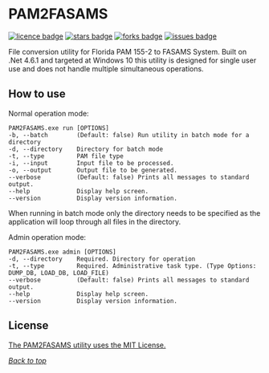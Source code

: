 # PAM2FASAMS
<a name="header1"></a>
[![licence badge]][licence]
[![stars badge]][stars]
[![forks badge]][forks]
[![issues badge]][issues]

File conversion utility for Florida PAM 155-2 to FASAMS System. Built on .Net 4.6.1 and targeted at Windows 10 this utility is designed for single user use and does not handle multiple simultaneous operations.


## How to use
Normal operation mode:
```
PAM2FASAMS.exe run [OPTIONS]
-b, --batch        (Default: false) Run utility in batch mode for a directory
-d, --directory    Directory for batch mode
-t, --type         PAM file type
-i, --input        Input file to be processed.
-o, --output       Output file to be generated.
--verbose          (Default: false) Prints all messages to standard output.
--help             Display help screen.
--version          Display version information.
```
When running in batch mode only the directory needs to be specified as the application will loop through all files in the directory.

Admin operation mode:
```
PAM2FASAMS.exe admin [OPTIONS]
-d, --directory    Required. Directory for operation
-t, --type         Required. Administrative task type. (Type Options: DUMP_DB, LOAD_DB, LOAD_FILE)
--verbose          (Default: false) Prints all messages to standard output.
--help             Display help screen.
--version          Display version information.
```



## License

[The PAM2FASAMS utility uses the MIT License.](LICENSE.md)

[*Back to top*](#header1)

[licence badge]:https://img.shields.io/badge/license-MIT-blue.svg
[stars badge]:https://img.shields.io/github/stars/OmnipotentOwl/PAM2FASAMS.svg
[forks badge]:https://img.shields.io/github/forks/OmnipotentOwl/PAM2FASAMS.svg
[issues badge]:https://img.shields.io/github/issues/OmnipotentOwl/PAM2FASAMS.svg

[licence]:https://github.com/OmnipotentOwl/PAM2FASAMS/blob/master/LICENSE.md
[stars]:https://github.com/OmnipotentOwl/PAM2FASAMS/stargazers
[forks]:https://github.com/OmnipotentOwl/PAM2FASAMS/network
[issues]:https://github.com/OmnipotentOwl/PAM2FASAMS/issues
